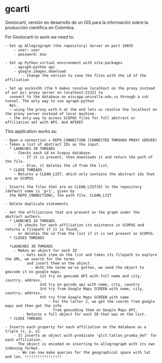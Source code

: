 # gcarti
Geolocarti, versión en desarrollo de un GIS para la información sobre la producción científica en Colombia.

For Geolocarti to work we need to:

    - Set up Allegrograph (the repository) Server on port 10035
        - user: user
        - password: mio

    - Set up Python virtual environment with site-packages
        - agraph-python api
        - google.images.download
            - Change the version to save the files with the id of the affiliation

    - Set up socksv5h (the h makes resolve localhost on the proxy instead of our pc) proxy server on localhost:21331 to
      connect to the database on eiscapp.univalle.edu.co through a ssh tunnel. The only way to use agraph-python
      Api.
      ~ using the proxy with h at the end lets us resolve the localhost on the proxy server instead of local machine.
      ~ the only way to access SCOPUS files for full abstract or affiliation xml with API. And APIKEY

This application works as:

    - Open a connection = REPO_CONNECTION [CONNECTED THROUGH PROXY SERVER]
    - Takes a list of abstract IDs as the input.
      * LAUNCHES 30 THREADS
        - Checks each id on Scopus database.
            - If it is present, then downloads it and return the path of the file.
            - Else, it deletes the id from the list.
      * CLOSE THREADS
        - Returns a CLEAN_LIST, which only contains the abstract ids that are on SCOPUS

    - Inserts the files that are on CLEAN_LIST[0] to the repository [default name is 'pr1', given by
      the REPO_CONNECTION], the path file. CLEAN_LIST

    - Delete duplicate statements

    - Get the affiliations that are present on the graph under the abstract authors.
      * LAUNCHES 10 THREADS
        - It checks for each affiliation its existence in SCOPUS and returns a filepath if it is found,
          or deletes the id from the list if it is not present on SCOPUS.
      * CLOSES THREADS

      *LAUNCHES 30 THREADS
        - Makes an object for each ID
            - Gets each item on the list and takes its filepath to explore the XML, we search for the terms
              and insert them on the object.
                - With the terms we've gotten, we send the object to geocode it on google maps.
                    1st try on geocode API with full name and city, country, address.
                    2nd try on gocode api with name, city, country
                    3rd try from Google Maps SCREEN with name, city, country, address.
                    4th try from Google Maps SCREEN with name
                        - For the latter 2, we get the coords from google maps and then get the info
                          from geocoding them on Google Maps API.
            - Returns a full object for each ID that was on the list.
      * CLOSE THREADS

    - Inserts each property for each affiliation on the database as a triple [s, p, o]
        - It inserts an object with predicate 'glct:latlon_prueba_def' for each affiliation.
          The object is encoded on inserting to allegrograph with its own indexing format.
          - We can now make queries for the geographical space with lat and lon. !!!!!!!!!!!!!!!!!



